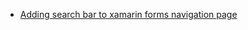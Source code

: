 

* [Adding search bar to xamarin forms navigation page](https://codetraveler.io/2019/10/05/adding-a-search-bar-to-xamarin-forms-navigationpage/)
